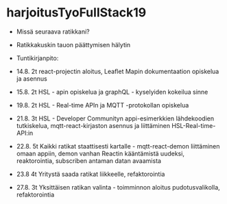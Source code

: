 # harjoitusTyoFullStack19

- Missä seuraava ratikkani?
- Ratikkakuskin tauon päättymisen hälytin

- Tuntikirjanpito:
- 14.8. 2t  react-projectin aloitus, Leaflet Mapin dokumentaation opiskelua ja asennus
- 15.8. 2t  HSL - apin opiskelua ja graphQL - kyselyiden kokeilua sinne
- 19.8. 2t HSL - Real-time APIn ja MQTT -protokollan opiskelua
- 21.8. 3t HSL - Developer Communityn appi-esimerkkien lähdekoodien tutkiskelua, mqtt-react-kirjaston asennus ja liittäminen HSL-Real-time-API:in
- 22.8. 5t Kaikki ratikat staattisesti kartalle - mqtt-react-demon liittäminen omaan appiin, demon vanhan Reactin kääntämistä uudeksi, reaktorointia, subscriben antaman datan avaamista
- 23.8 4t Yritystä saada ratikat liikkeelle, refaktorointia
- 27.8. 3t Yksittäisen ratikan valinta - toimminnon aloitus pudotusvalikolla, refaktorointia
